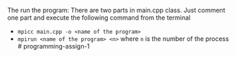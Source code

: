 The run the program:
There are two parts in main.cpp class. Just comment one part and execute the following 
command from the  terminal
- ```mpicc main.cpp -o <name of the program>```
- ```mpirun <name of the program> <n>``` where ```n``` is the number of the process # programming-assign-1
